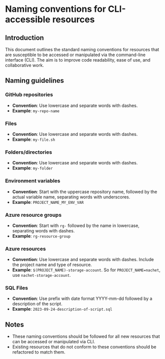 # Naming conventions for CLI-accessible resources

## Introduction

This document outlines the standard naming conventions for resources that are susceptible to be accessed or manipulated via the command-line interface (CLI). The aim is to improve code readability, ease of use, and collaborative work.

## Naming guidelines

### GitHub repositories

- **Convention**: Use lowercase and separate words with dashes.
- **Example**: `my-repo-name`

### Files

- **Convention**: Use lowercase and separate words with dashes.
- **Example**: `my-file.sh`

### Folders/directories

- **Convention**: Use lowercase and separate words with dashes.
- **Example**: `my-folder`

### Environment variables

- **Convention**: Start with the uppercase repository name, followed by the actual variable name, separating words with underscores.
- **Example**: `PROJECT_NAME_MY_ENV_VAR`

### Azure resource groups

- **Convention**: Start with `rg-` followed by the name in lowercase, separating words with dashes.
- **Example**: `rg-resource-group`

### Azure resources

- **Convention**: Use lowercase and separate words with dashes. Include the project name and type of resource.
- **Example**: `$(PROJECT_NAME)-storage-account`. So for `PROJECT_NAME=nachet`, use `nachet-storage-account`.

### SQL Files

- **Convention**: Use prefix with date format YYYY-mm-dd followed by a description of the script.
- **Example**: `2023-09-24-description-of-script.sql`

## Notes

- These naming conventions should be followed for all new resources that can be accessed or manipulated via CLI.
- Existing resources that do not conform to these conventions should be refactored to match them.
